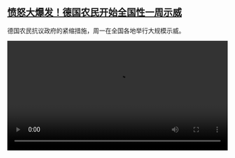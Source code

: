 <!--1704718023000-->
[愤怒大爆发！德国农民开始全国性一周示威](https://www.dw.com/zh/%E6%84%A4%E6%80%92%E5%A4%A7%E7%88%86%E5%8F%91%EF%BC%81%E5%BE%B7%E5%9B%BD%E5%86%9C%E6%B0%91%E5%BC%80%E5%A7%8B%E5%85%A8%E5%9B%BD%E6%80%A7%E4%B8%80%E5%91%A8%E7%A4%BA%E5%A8%81/a-67918319)
------

<p>德国农民抗议政府的紧缩措施，周一在全国各地举行大规模示威。</small></p><video src="https://tvdownloaddw-a.akamaihd.net/dwtv_video/flv/vdt_zh/2024/dwvgchi240108_bauern_01icw_AVC_1280x720.mp4" controls style="width:100%"></video>
